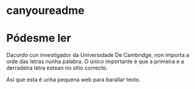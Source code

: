 # canyoureadme

Pódesme ler
===========


Dacordo cun investigador da Universidade De Cambridge, non importa a orde das letras nunha palabra. O único importante é que a primeira e a derradeira letra estean no sitio correcto.

Así que esta é unha pequena web para barallar texto.

